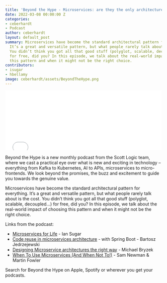 ```yaml
---
title: 'Beyond the Hype - Microservices: are they the only architecture you need?'
date: 2022-03-08 00:00:00 Z
categories:
- ceberhardt
- Podcast
author: ceberhardt
layout: default_post
summary: Microservices have become the standard architectural pattern for everything.
  It’s a great and versatile pattern, but what people rarely talk about is the cost.
  You didn’t think you got all that good stuff (polyglot, scalable, decoupled...)
  for free, did you? In this episode, we talk about the real-world impact of choosing
  this pattern and when it might not be the right choice.
contributors:
- isugar
- hbellamy
image: ceberhardt/assets/BeyondTheHype.png
---
```


<iframe title="Embed Player" src="//play.libsyn.com/embed/episode/id/22009826/height/192/theme/modern/size/large/thumbnail/yes/custom-color/ffffff/time-start/00:00:00/playlist-height/200/direction/backward" height="192" width="100%" scrolling="no" allowfullscreen="" webkitallowfullscreen="true" mozallowfullscreen="true" oallowfullscreen="true" msallowfullscreen="true" style="border: none;"></iframe>

Beyond the Hype is a new monthly podcast from the Scott Logic team, where we cast a practical eye over what is new and exciting in technology – everything from Kafka to Kubernetes, AI to APIs, microservices to micro-frontends. We look beyond the promises, the buzz and excitement to guide you towards the genuine value.

Microservices have become the standard architectural pattern for everything. It’s a great and versatile pattern, but what people rarely talk about is the cost. You didn’t think you got all that good stuff (polyglot, scalable, decoupled...) for free, did you? In this episode, we talk about the real-world impact of choosing this pattern and when it might not be the right choice.

Links from the podcast:

 - [Microservices for Life](https://blog.scottlogic.com/2020/08/24/microservices-for-life.html) - Ian Sugar
 - [Code reuse in microservices architecture](https://blog.scottlogic.com/2016/06/13/code-reuse-in-microservices-architecture.html) - with Spring Boot - Bartosz Jedrzejewski
 - [Designing Microservice architectures the right way](https://www.youtube.com/watch?v=j6ow-UemzBc) - Michael Bryzek
 - [When To Use Microservices (And When Not To!)](https://www.youtube.com/watch?v=GBTdnfD6s5Q) - Sam Newman & Martin Fowler

Search for Beyond the Hype on Apple, Spotify or wherever you get your podcasts.